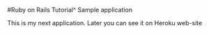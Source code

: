 #Ruby on Rails Tutorial^ Sample application

This is my next application. Later you can see it on Heroku web-site
